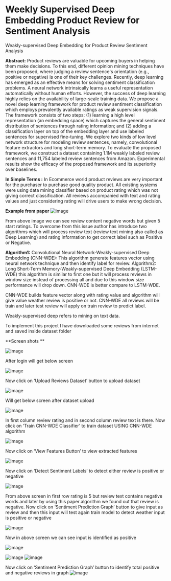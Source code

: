 # Weekly Supervised Deep Embedding Product Review for Sentiment Analysis 
Weakly-supervised Deep Embedding for Product Review Sentiment Analysis

**Abstract:**
Product reviews are valuable for upcoming buyers in helping them make decisions. To this end, different opinion mining techniques have been proposed, where judging a review sentence's orientation (e.g., positive or negative) is one of their key challenges. Recently, deep learning has emerged as an effective means for solving sentiment classification problems. A neural network intrinsically learns a useful representation automatically without human efforts. However, the success of deep learning highly relies on the availability of large-scale training data. We propose a novel deep learning framework for product review sentiment classification which employs prevalently available ratings as weak supervision signals. The framework consists of two steps: (1) learning a high level representation (an embedding space) which captures the general sentiment distribution of sentences through rating information; and (2) adding a classification layer on top of the embedding layer and use labeled sentences for supervised fine-tuning. We explore two kinds of low level network structure for modeling review sentences, namely, convolutional feature extractors and long short-term memory. To evaluate the proposed framework, we construct a dataset containing 1.1M weakly labeled review sentences and 11,754 labeled review sentences from Amazon. Experimental results show the efficacy of the proposed framework and its superiority over baselines.

**In Simple Terms :**
In Ecommerce world product reviews are very important for the purchaser to purchase good quality product. All existing systems were using data mining classifier based on product rating which was not giving correct classification. All reviews accompanied with text and rating values and just considering rating will drive users to make wrong decision.

**Example from paper**
![image](https://user-images.githubusercontent.com/95768375/161123582-f795fb99-96b7-4954-88e8-6d7ebc0aa77e.png)


 
From above image we can see review content negative words but given 5 start ratings. To overcome from this issue author has introduce two algorithms which will process review text (review text mining also called as Deep Learning) and rating information to get correct label such as Positive or Negative.

**Algorithm1:** Convolutional Neural Network-Weakly-supervised Deep Embedding (CNN-WDE): This algorithm generate features vector using neural network technique and then identify label for review. 
Algorithm2: Long Short-Term Memory-Weakly-supervised Deep Embedding (LSTM-WDE) this algorithm is similar to first one but it will process reviews in window size instead of processing all and due to this window size performance will drop down. CNN-WDE is better compare to LSTM-WDE.

CNN-WDE builds feature vector along with rating value and algorithm will give value weather review is positive or not.  CNN-WDE all reviews will be train and later test review will apply on train review to predict label.

Weakly-supervised deep refers to mining on text data.

To implement this project I have downloaded some reviews from internet and saved inside dataset folder

**Screen shots  **   
  
![image](https://user-images.githubusercontent.com/95768375/161123625-0fe14305-8769-4709-97c2-efa7c4ebc05c.png)

After login will get below screen

![image](https://user-images.githubusercontent.com/95768375/161123730-2a597a5d-55b2-48f1-a976-f047b0343056.png)

 
Now click on ‘Upload Reviews Dataset’ button to upload dataset
 
![image](https://user-images.githubusercontent.com/95768375/161123782-6a734f10-b02c-4027-9bc3-6dda390a8f9e.png)

Will get below screen after dataset upload

 ![image](https://user-images.githubusercontent.com/95768375/161123800-c557a35c-33f5-49eb-a4b5-320f8060d4f2.png)


In first column review rating and in second column review text is there. Now click on ‘Train CNN-WDE Classifier’ to train dataset USING CNN-WDE algorithm

 ![image](https://user-images.githubusercontent.com/95768375/161123814-a7bfaf50-ed31-4c5c-8060-51f76dc44c50.png)


Now click on ‘View Features Button’ to view extracted features

 
![image](https://user-images.githubusercontent.com/95768375/161123825-a2f6113c-ba1a-47ab-a210-615516b489f4.png)

Now click on ‘Detect Sentiment Labels’ to detect either review is positive or negative

 ![image](https://user-images.githubusercontent.com/95768375/161123844-4622d29c-a048-45e0-9b1f-acd2de7a88ac.png)


From above screen in first row rating is 5 but review text contains negative words and later by using this paper algorithm we found out that review is negative. Now click on ‘Sentiment Prediction Graph’ button to give input as review and then this input will test again train model to detect weather input is positive or negative

 ![image](https://user-images.githubusercontent.com/95768375/161123855-0909c3f7-b9ff-4d6b-bb60-cbdc7597d15a.png)


 

Now in above screen we can see input is identified as positive

 ![image](https://user-images.githubusercontent.com/95768375/161123872-caf93e08-608f-44cb-87db-14ca82baca80.png)

 ![image](https://user-images.githubusercontent.com/95768375/161123884-14d20745-54bf-4c7c-b270-d89aabba5a98.png)
 ![image](https://user-images.githubusercontent.com/95768375/161123901-c17cb292-857f-492b-b614-928ab46f13fb.png)

 

Now click on ‘Sentiment Prediction Graph’ button to identify total positive and negative reviews in graph
![image](https://user-images.githubusercontent.com/95768375/161123957-b939aacc-8e99-444d-9690-27d6b2605e1d.png)



